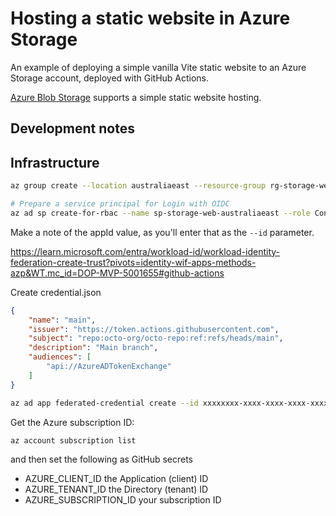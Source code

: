 # Hosting a static website in Azure Storage

An example of deploying a simple vanilla Vite static website to an Azure Storage account, deployed with GitHub Actions.

[Azure Blob Storage](https://learn.microsoft.com/en-us/azure/storage/blobs/storage-blob-static-website?WT.mc_id=DOP-MVP-5001655) supports a simple static website hosting.

## Development notes

## Infrastructure

```bash
az group create --location australiaeast --resource-group rg-storage-web-australiaeast
```

```bash
# Prepare a service principal for Login with OIDC
az ad sp create-for-rbac --name sp-storage-web-australiaeast --role Contributor --scopes /subscriptions/<yoursubscription>/resourceGroups/rg-storage-web-australiaeast
```

Make a note of the appId value, as you'll enter that as the `--id` parameter.

<https://learn.microsoft.com/entra/workload-id/workload-identity-federation-create-trust?pivots=identity-wif-apps-methods-azp&WT.mc_id=DOP-MVP-5001655#github-actions>

Create credential.json

```json
{
    "name": "main",
    "issuer": "https://token.actions.githubusercontent.com",
    "subject": "repo:octo-org/octo-repo:ref:refs/heads/main",
    "description": "Main branch",
    "audiences": [
        "api://AzureADTokenExchange"
    ]
}
```

```bash
az ad app federated-credential create --id xxxxxxxx-xxxx-xxxx-xxxx-xxxxxxxxxxxx --parameters credential.json
```

Get the Azure subscription ID:

```bash
az account subscription list
```

and then set the following as GitHub secrets

- AZURE_CLIENT_ID the Application (client) ID
- AZURE_TENANT_ID the Directory (tenant) ID
- AZURE_SUBSCRIPTION_ID your subscription ID
